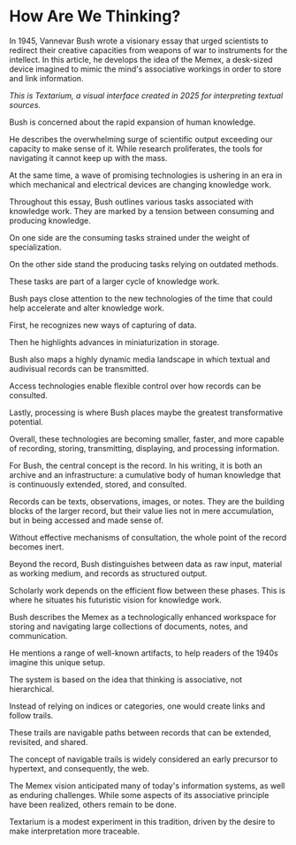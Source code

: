 # How Are We Thinking?

[](txt/#bush&annotations=A($to_read_the_text(681,507,255,255,255),$you_can_scroll_left(638,476,255,255,255));A($to_read_our_reaction_essay(805,723,255,255,255),$scroll_on_the_right(855,690,255,255,255)))
In 1945, Vannevar Bush wrote a visionary essay that urged scientists to redirect their creative capacities from weapons of war to instruments for the intellect. In this article, he develops the idea of the Memex, a desk-sized device imagined to mimic the mind's associative workings in order to store and link information.

*This is Textarium, a visual interface created in 2025 for interpreting textual sources.*


[](txt/#bush&annotations=!2_mountain_of_research(795,516,255,252,65))
Bush is concerned about the rapid expansion of human knowledge.


[](txt/#bush&annotations=difficulty(747,681,141,134,0);!0_mass(753,518,141,134,0);maze(684,883,141,134,0);catastrophe(721,331,141,134,0);mountain_of_research(715,82,255,252,65))
He describes the overwhelming surge of scientific output exceeding our capacity to make sense of it. While research proliferates, the tools for navigating it cannot keep up with the mass.


[](txt/#bush&annotations=difficulty(587,388,141,134,0);mass(587,323,141,134,0);maze(565,449,141,134,0);catastrophe(606,262,141,134,0);mountain_of_research(635,73,255,251,0);signs_of_a_change(727,597,0,253,255);!1_powerful_instrumentalities(753,743,0,253,255))
At the same time, a wave of promising technologies is ushering in an era in which mechanical and electrical devices are changing knowledge work.


[](txt/#bush&annotations=$KNOWLEDGE_WORK(756,585,255,255,255);$KEY_TASKS_OF(754,506,255,255,255);signs_of_a_change(683,111,0,253,255);!1_powerful_instrumentalities(754,192,0,253,255))
Throughout this essay, Bush outlines various tasks associated with knowledge work. They are marked by a tension between consuming and producing knowledge.


[](txt/#bush&annotations=reviewing(659,480,0,200,0);grasping(653,564,0,200,0);!0_reading(656,648,0,200,0);$consuming_knowledge(657,393,255,255,255);$KEY_TASKS_OF(867,547,255,255,255);$KNOWLEDGE_WORK(865,610,255,255,255))
On one side are the consuming tasks strained under the weight of specialization.


[](txt/#bush&annotations=transmitting(858,521,0,200,0);publication(852,691,0,200,0);!0_writing(852,611,0,200,0);$producing_knowledge(856,449,255,255,255);$KEY_TASKS_OF(649,542,255,255,255);$KNOWLEDGE_WORK(643,616,255,255,255))
On the other side stand the producing tasks relying on outdated methods.


[](txt/#bush&annotations=writing(933,514,0,200,0);transmitting(913,440,0,200,0);!0_publication(930,596,0,200,0);reviewing(599,497,0,200,0);grasping(573,585,0,200,0);reading(585,670,0,200,0);$KEY_TASKS_OF(760,548,255,255,255);$KNOWLEDGE_WORK(762,646,255,255,255);typesetting(907,678,0,200,0);printing(864,753,0,200,0);distribution(782,818,0,200,0);correction(644,426,0,200,0);comment(842,379,0,200,0);interpreting(624,732,0,200,0);remember(725,375,0,200,0);talking(688,794,0,200,0))
These tasks are part of a larger cycle of knowledge work.



[](txt/#bush&annotations=signs_of_a_change(565,496,0,253,255);!1_powerful_instrumentalities(593,546,0,253,255);$EMERGING_TECHNOLOGIES(822,522,255,255,255))
Bush pays close attention to the new technologies of the time that could help accelerate and alter knowledge work.


<!-- capture -->
[](txt/#bush&annotations=A(typewriter(664,465,0,253,255),photocell(681,376,0,253,255),!0_camera(756,340,0,253,255),$capturing_data(770,494,255,255,255),photography(811,417,0,253,255));$EMERGING_TECHNOLOGIES(739,579,255,255,255))
First, he recognizes new ways of capturing of data.


<!-- store -->
[](txt/#bush&annotations=A(typewriter(576,300,0,253,255),photocell(596,251,0,253,255),camera(656,204,0,253,255),$capturing_data(670,329,255,255,255),photography(679,286,0,253,255));A(wax_disks(789,637,0,253,255),$storage_technologies(842,797,255,255,255),!1_magnetic_wires(864,569,0,253,255),microfilm(748,717,0,253,255),film(861,672,0,253,255),microphotography(899,743,0,253,255));$EMERGING_TECHNOLOGIES(686,448,255,255,255))
Then he highlights advances in miniaturization in storage.


<!-- transmit -->
[](txt/#bush&annotations=A(typewriter(576,300,0,253,255),photocell(596,251,0,253,255),camera(656,204,0,253,255),$capturing_data(670,329,255,255,255),photography(679,286,0,253,255));A(wax_disks(849,389,0,253,255),$storage_technologies(894,522,255,255,255),magnetic_wires(901,337,0,253,255),microfilm(822,440,0,253,255),film(912,422,0,253,255),microphotography(891,475,0,253,255));A(telephone(719,728,0,253,255),!0_radio(631,670,0,253,255),television(819,671,0,253,255),$means_of_transmission(721,608,255,255,255),automatic_telephone_exchange(742,774,0,253,255),facsimile(741,852,0,253,255));$EMERGING_TECHNOLOGIES(615,483,255,255,255))
Bush also maps a highly dynamic media landscape in which textual and audivisual records can be transmitted.


<!-- access -->
[](txt/#bush&annotations=A(typewriter(576,300,0,253,255),photocell(596,251,0,253,255),camera(655,224,0,253,255),$capturing_data(670,329,255,255,255),photography(679,286,0,253,255));A(wax_disks(839,246,0,253,255),$storage_technologies(873,377,255,255,255),magnetic_wires(881,199,0,253,255),microfilm(829,285,0,253,255),film(899,276,0,253,255),microphotography(874,328,0,253,255));A(telephone(830,569,0,253,255),radio(782,534,0,253,255),television(870,529,0,253,255),$means_of_transmission(822,488,255,255,255),automatic_telephone_exchange(847,609,0,253,255),facsimile(837,654,0,253,255));A(!2_cathode_ray_tubes(680,861,0,253,255),$access(635,685,255,255,255),translucent_screens(709,774,0,253,255),keyboard(565,818,0,253,255),projection(589,743,0,253,255));$EMERGING_TECHNOLOGIES(609,503,255,255,255))
Access technologies enable flexible control over how records can be consulted.


<!-- process -->
[](txt/#bush&annotations=A(typewriter(576,300,0,253,255),photocell(596,251,0,253,255),camera(656,204,0,253,255),$capturing_data(670,329,255,255,255),photography(679,286,0,253,255));A(wax_disks(838,231,0,253,255),$storage_technologies(871,361,255,255,255),magnetic_wires(868,187,0,253,255),microfilm(810,276,0,253,255),film(878,269,0,253,255),microphotography(870,323,0,253,255));A(telephone(840,563,0,253,255),radio(770,533,0,253,255),television(880,523,0,253,255),$means_of_transmission(832,482,255,255,255),automatic_telephone_exchange(857,603,0,253,255),facsimile(847,648,0,253,255));A(cathode_ray_tubes(848,896,0,253,255),$access(802,769,255,255,255),translucent_screens(869,847,0,253,255),keyboard(737,874,0,253,255),projection(765,814,0,253,255));A(thermionic_tubes(579,657,0,253,255),$processing_systems(622,596,255,255,255),!0_relay_combinations(615,715,0,253,255),machine(633,769,0,253,255));$EMERGING_TECHNOLOGIES(595,481,255,255,255))
Lastly, processing is where Bush places maybe the greatest transformative potential.


[](txt/#bush&annotations=A(typewriter(558,374,0,253,255),photocell(578,325,0,253,255),camera(649,317,0,253,255),$capturing_data(652,403,255,255,255),photography(661,360,0,253,255));A(wax_disks(802,305,0,253,255),$storage_technologies(849,418,255,255,255),magnetic_wires(851,267,0,253,255),microfilm(780,346,0,253,255),film(866,344,0,253,255),microphotography(846,381,0,253,255));A(telephone(815,607,0,253,255),radio(758,574,0,253,255),television(863,577,0,253,255),$means_of_transmission(815,536,255,255,255),automatic_telephone_exchange(835,649,0,253,255),facsimile(820,684,0,253,255));A(cathode_ray_tubes(737,824,0,253,255),$access(688,739,255,255,255),translucent_screens(750,781,0,253,255),keyboard(627,824,0,253,255),projection(635,780,0,253,255));A(!0_thermionic_tubes(567,572,0,253,255),$processing_systems(607,534,255,255,255),relay_combinations(603,611,0,253,255),machine(614,650,0,253,255));$EMERGING_TECHNOLOGIES(667,473,255,255,255))
Overall, these technologies are becoming smaller, faster, and more capable of recording, storing, transmitting, displaying, and processing information.


For Bush, the central concept is the record. In his writing, it is both an archive and an infrastructure: a cumulative body of human knowledge that is continuously extended, stored, and consulted. 
[](txt/#bush&annotations=!2_record(750,485,0,109,143))


Records can be texts, observations, images, or notes. They are the building blocks of the larger record, but their value lies not in mere accumulation, but in being accessed and made sense of. 
[](txt/#bush&annotations=!5_record(750,485,0,109,143))

Without effective mechanisms of consultation, the whole point of the record becomes inert.


Beyond the record, Bush distinguishes between data as raw input, material as working medium, and records as structured output. 
[](txt/#bush&annotations=!16_record(739,416,0,109,143);data(686,649,0,109,143);material(792,548,0,109,143))

Scholarly work depends on the efficient flow between these phases. This is where he situates his futuristic vision for knowledge work.


[](txt/#bush&annotations=!1_MEMEX(750,520,255,64,255))
Bush describes the Memex as a technologically enhanced workspace for storing and navigating large collections of documents, notes, and communication.


[](txt/#bush&annotations=A(book(656,740,145,145,145),page(647,697,145,145,145),!1_desk(675,569,145,145,145),levers(651,655,145,145,145),keyboard(663,614,145,145,145),library(676,783,145,145,145),shelf(702,817,145,145,145),$legacy_hardware(743,689,255,255,255));MEMEX(720,428,255,64,255))
He mentions a range of well-known artifacts, to help readers of the 1940s imagine this unique setup.


The system is based on the idea that thinking is associative, not hierarchical. 
[](txt/#bush&annotations=A(path(703,400,148,33,146),!2_association(703,450,148,33,146),trails(703,500,148,33,146));MEMEX(707,614,255,64,255))

Instead of relying on indices or categories, one would create links and follow trails.


These trails are navigable paths between records that can be extended, revisited, and shared.
[](txt/#bush&annotations=A(path(714,376,148,33,146),!6_association(688,418,148,33,146),$the_web_avant_la_link(777,468,255,255,255),trails(659,465,148,33,146),linking(733,547,148,33,146),joining(682,508,148,33,146));MEMEX(750,690,255,64,255))

The concept of navigable trails is widely considered an early precursor to hypertext, and consequently, the web.


The Memex vision anticipated many of today's information systems, as well as enduring challenges. 
While some aspects of its associative principle have been realized, others remain to be done.
[](txt/#bush&annotations=A(path(640,839,148,33,146),association(577,865,148,33,146),$the_web_avant_la_link(666,910,255,255,255),trails(566,910,148,33,146),linking(658,959,148,33,146),joining(601,952,148,33,146));A(book(899,940,145,145,145),page(934,936,145,145,145),desk(864,909,145,145,145),levers(932,900,145,145,145),library(852,945,145,145,145),shelf(800,944,145,145,145),$legacy_hardware(850,876,255,255,255));A(typewriter(579,480,0,253,255),photocell(574,444,0,253,255),camera(632,451,0,253,255),$capturing_data(634,506,255,255,255),photography(657,479,0,253,255));A(wax_disks(812,444,0,253,255),$storage_technologies(859,509,255,255,255),magnetic_wires(900,439,0,253,255),microfilm(804,481,0,253,255),film(853,469,0,253,255),microphotography(932,476,0,253,255));A(telephone(906,648,0,253,255),radio(833,618,0,253,255),television(952,613,0,253,255),$means_of_transmission(890,580,255,255,255),automatic_telephone_exchange(906,647,0,253,255),facsimile(886,612,0,253,255));A(thermionic_tubes(582,614,0,253,255),$processing_systems(582,583,255,255,255),relay_combinations(582,650,0,253,255),machine(584,692,0,253,255));A(projection(725,650,0,253,255),$access(728,591,255,255,255),cathode_ray_tubes(723,629,0,253,255),translucent_screens(729,674,0,253,255));A(data(781,780,0,109,143),record(839,786,0,109,143),material(912,781,0,109,143),$core_concepts(704,774,255,255,255));A(remember(665,195,0,200,0),correction(608,208,0,200,0),comment(743,188,0,200,0),transmitting(822,190,0,200,0),writing(875,212,0,200,0),publication(906,243,0,200,0),typesetting(895,265,0,200,0),printing(867,301,0,200,0),distribution(824,326,0,200,0),talking(761,343,0,200,0),interpreting(705,330,0,200,0),reading(639,307,0,200,0),grasping(606,273,0,200,0),$KNOWLEDGE_WORK(749,271,255,255,255),$KEY_TASKS_OF(747,240,255,255,255),reviewing(581,237,0,200,0));!0_MEMEX(750,848,255,64,255);$EMERGING_TECHNOLOGIES(715,540,255,255,255);difficulty(658,113,141,134,0);mass(746,116,141,134,0);maze(592,88,141,134,0);catastrophe(839,93,141,134,0);mountain_of_research(713,48,255,252,65))

<!-- [](txt/#bush&annotations=A(methods(534,68,255,252,65),mountain_of_research(638,76,255,252,65),catastrophe(523,100,255,252,65),!2_inadequate_for_their_purpose(584,134,255,252,65),mass(514,168,255,252,65),difficulty(585,200,255,252,65),prodigious_rate(594,168,255,252,65),maze(529,198,255,252,65),$information_explosion(635,104,255,255,255));A(grasp(907,193,27,245,79),writing(757,180,27,245,79),reading(923,153,27,245,79),extending(786,147,27,245,79),consulted(869,122,27,245,79),correction(836,297,27,245,79),typesetting(758,219,27,245,79),talking(806,337,27,245,79),distribution(753,296,27,245,79),transmitting(746,257,27,245,79),interpreting(876,337,27,245,79),selection(851,161,27,245,79),comment(826,257,27,245,79),$KNOWLEDGE_WORK(858,226,255,255,255),reviewing(896,257,27,245,79),search(800,112,27,245,79),remember(841,195,27,245,79),digestion(916,287,27,245,79));A(thermionic_tubes(735,565,0,253,255),cathode_ray_tubes(857,472,0,253,255),movie_camera(742,481,0,253,255),typewriter(803,515,0,253,255),automatic_telephone_exchange(881,567,0,253,255),radio_sets(729,523,0,253,255),photocell(844,432,0,253,255),camera(865,525,0,253,255),photograph(818,734,0,253,255),facsimile(795,695,0,253,255),telephone(936,608,0,253,255),photography(745,445,0,253,255),magnetic_wires(864,649,0,253,255),wax_disks(714,617,0,253,255),film(791,645,0,253,255),microphotography(898,692,0,253,255),radio(920,518,0,253,255),microfilm(726,704,0,253,255),television(728,657,0,253,255),$EMERGING_TECHNOLOGIES(824,608,255,255,255));A(material(625,382,0,109,143),record(594,301,0,109,143),data(545,368,0,109,143),$core_concepts(599,340,255,255,255));A(book(589,649,145,145,145),page(579,609,145,145,145),desk(569,469,145,145,145),levers(569,549,145,145,145),keyboard(569,509,145,145,145),library(590,692,145,145,145),shelf(603,734,145,145,145),$legacy_hardware(579,579,255,255,255));A(path(629,815,148,33,146),association(649,855,148,33,146),$the_web_avant_la_link(769,895,255,255,255),trails(669,895,148,33,146),linking(759,935,148,33,146),joining(699,925,148,33,146),MEMEX(739,855,255,64,255))) -->

Textarium is a modest experiment in this tradition, driven by the desire to make interpretation more traceable.